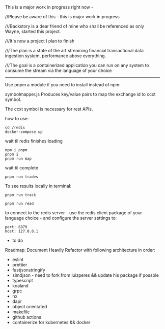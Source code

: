 This is a major work in progress right now -

//Please be aware of this - this is major work in progress

///Backstory is a dear friend of mine who shall be referenced as only Wayne, started this project.

///It's now a project I plan to finish

///The plan is a state of the art streaming financial transactional data ingestion system, performance above everything.

///The goal is a containerized application you can run on any system to consume the stream via the language of your
choice

***

Use pnpm a module if you need to install instead of npm

symbolmapper.js Produces key/value pairs to map the exchange id to ccxt symbol.

The ccxt symbol is necessary for rest APIs.

how to use:

```
cd /redis
docker-compose up
```

wait til redis finishes loading

```
npm i pnpm
pnpm i
pnpm run map
```

wait til complete

```
pnpm run trades
```

To see results locally in terminal:

```
pnpm run track
```

```
pnpm run read
```

to connect to the redis server - use the redis client package of your language choice - and configure the server
settings to:

```
port: 6379
host: 127.0.0.1
```

- to do

Roadmap:
Document Heavily
Refactor with following architecture in order:

* eslint
* prettier
* fastjsonstringify
* simdjson - need to fork from luizperes && update his package if possble
* typescript
* koaland
* grpc
* nx
* dapr
* object orientated
* makefile
* github actions
* containerize for kubernetes && docker
    
    
    

